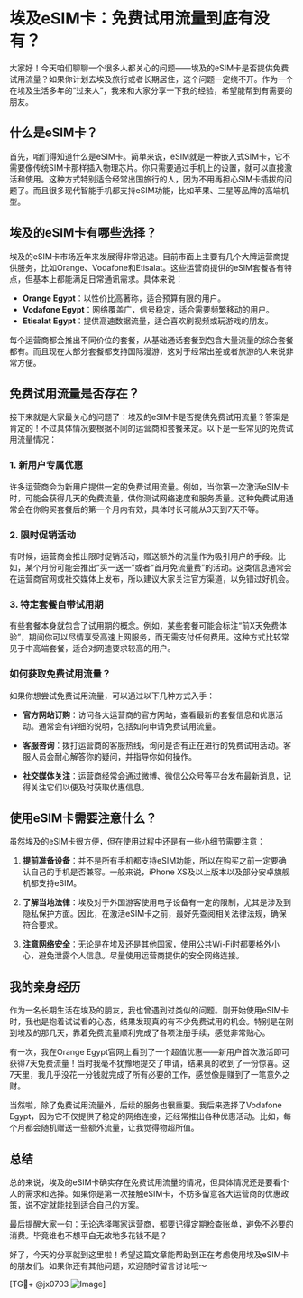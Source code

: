 # 埃及eSIM卡：免费试用流量到底有没有？

大家好！今天咱们聊聊一个很多人都关心的问题——埃及的eSIM卡是否提供免费试用流量？如果你计划去埃及旅行或者长期居住，这个问题一定绕不开。作为一个在埃及生活多年的“过来人”，我来和大家分享一下我的经验，希望能帮到有需要的朋友。

## 什么是eSIM卡？

首先，咱们得知道什么是eSIM卡。简单来说，eSIM就是一种嵌入式SIM卡，它不需要像传统SIM卡那样插入物理芯片。你只需要通过手机上的设置，就可以直接激活和使用。这种方式特别适合经常出国旅行的人，因为不用再担心SIM卡插拔的问题了。而且很多现代智能手机都支持eSIM功能，比如苹果、三星等品牌的高端机型。

## 埃及的eSIM卡有哪些选择？

埃及的eSIM卡市场近年来发展得非常迅速。目前市面上主要有几个大牌运营商提供服务，比如Orange、Vodafone和Etisalat。这些运营商提供的eSIM套餐各有特点，但基本上都能满足日常通讯需求。具体来说：

- **Orange Egypt**：以性价比高著称，适合预算有限的用户。
- **Vodafone Egypt**：网络覆盖广，信号稳定，适合需要频繁移动的用户。
- **Etisalat Egypt**：提供高速数据流量，适合喜欢刷视频或玩游戏的朋友。

每个运营商都会推出不同价位的套餐，从基础通话套餐到包含大量流量的综合套餐都有。而且现在大部分套餐都支持国际漫游，这对于经常出差或者旅游的人来说非常方便。

## 免费试用流量是否存在？

接下来就是大家最关心的问题了：埃及的eSIM卡是否提供免费试用流量？答案是肯定的！不过具体情况要根据不同的运营商和套餐来定。以下是一些常见的免费试用流量情况：

### 1. **新用户专属优惠**
许多运营商会为新用户提供一定的免费试用流量。例如，当你第一次激活eSIM卡时，可能会获得几天的免费流量，供你测试网络速度和服务质量。这种免费试用通常会在你购买套餐后的第一个月内有效，具体时长可能从3天到7天不等。

### 2. **限时促销活动**
有时候，运营商会推出限时促销活动，赠送额外的流量作为吸引用户的手段。比如，某个月份可能会推出“买一送一”或者“首月免流量费”的活动。这类信息通常会在运营商官网或社交媒体上发布，所以建议大家关注官方渠道，以免错过好机会。

### 3. **特定套餐自带试用期**
有些套餐本身就包含了试用期的概念。例如，某些套餐可能会标注“前X天免费体验”，期间你可以尽情享受高速上网服务，而无需支付任何费用。这种方式比较常见于中高端套餐，适合对网速要求较高的用户。

### 如何获取免费试用流量？
如果你想尝试免费试用流量，可以通过以下几种方式入手：

- **官方网站订购**：访问各大运营商的官方网站，查看最新的套餐信息和优惠活动。通常会有详细的说明，包括如何申请免费试用流量。
  
- **客服咨询**：拨打运营商的客服热线，询问是否有正在进行的免费试用活动。客服人员会耐心解答你的疑问，并指导你如何操作。

- **社交媒体关注**：运营商经常会通过微博、微信公众号等平台发布最新消息，记得关注它们以便及时获取优惠信息。

## 使用eSIM卡需要注意什么？

虽然埃及的eSIM卡很方便，但在使用过程中还是有一些小细节需要注意：

1. **提前准备设备**：并不是所有手机都支持eSIM功能，所以在购买之前一定要确认自己的手机是否兼容。一般来说，iPhone XS及以上版本以及部分安卓旗舰机都支持eSIM。

2. **了解当地法律**：埃及对于外国游客使用电子设备有一定的限制，尤其是涉及到隐私保护方面。因此，在激活eSIM卡之前，最好先查阅相关法律法规，确保符合要求。

3. **注意网络安全**：无论是在埃及还是其他国家，使用公共Wi-Fi时都要格外小心，避免泄露个人信息。尽量使用运营商提供的安全网络连接。

## 我的亲身经历

作为一名长期生活在埃及的朋友，我也曾遇到过类似的问题。刚开始使用eSIM卡时，我也是抱着试试看的心态，结果发现真的有不少免费试用的机会。特别是在刚到埃及的那几天，靠着免费流量顺利完成了各项注册手续，感觉非常贴心。

有一次，我在Orange Egypt官网上看到了一个超值优惠——新用户首次激活即可获得7天免费流量！当时我毫不犹豫地提交了申请，结果真的收到了一份惊喜。这7天里，我几乎没花一分钱就完成了所有必要的工作，感觉像是赚到了一笔意外之财。

当然啦，除了免费试用流量外，后续的服务也很重要。我后来选择了Vodafone Egypt，因为它不仅提供了稳定的网络连接，还经常推出各种优惠活动。比如，每个月都会随机赠送一些额外流量，让我觉得物超所值。

## 总结

总的来说，埃及的eSIM卡确实存在免费试用流量的情况，但具体情况还是要看个人的需求和选择。如果你是第一次接触eSIM卡，不妨多留意各大运营商的优惠政策，说不定就能找到适合自己的方案。

最后提醒大家一句：无论选择哪家运营商，都要记得定期检查账单，避免不必要的消费。毕竟谁也不想平白无故地多花钱不是？

好了，今天的分享就到这里啦！希望这篇文章能帮助到正在考虑使用埃及eSIM卡的朋友们。如果你还有其他问题，欢迎随时留言讨论哦～

[TG💪+ @jx0703 ![Image](https://github.com/user-attachments/assets/dbca1d08-cadb-493c-b0ec-ad6f7a83f270)]